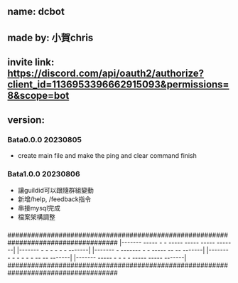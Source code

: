 ## name: dcbot
## made by: 小賀chris
## invite link: https://discord.com/api/oauth2/authorize?client_id=1136953396662915093&permissions=8&scope=bot

## version:
### Bata0.0.0 20230805
- create main file and make the ping and clear command finish

### Bata1.0.0 20230806
- 讓guildid可以跟隨群組變動
- 新增/help, /feedback指令
- 串接mysql完成
- 檔案架構調整

###

###

###

###

###

###

###

###

###

###

###

###

###

###

###

###

###

####################################################################################
    |-------    -----    -                     -     -----  -----  -----   -------|
   |-------    -        -            - - -          -                     -------|
  |-------    -        -------    -          -     -----    --       --  -------|
 |-------    -        -     -    -          -         -      --     --  -------|
|-------    -----    -     -    -          -     -----         -----  -------|
####################################################################################